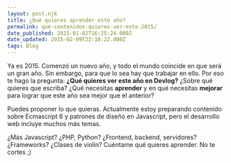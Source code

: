 ```yaml
---
layout: post.njk
title: ¿Qué quieres aprender este año?
permalink: que-contenidos-quieres-ver-este-2015/
date_published: 2015-01-02T16:25:24.000Z
date_updated: 2015-02-09T22:10:22.000Z
tags: Blog
---
```


Ya es 2015. Comenzó un nuevo año, y todo el mundo coincide en que será un gran año. Sin embargo, para que lo sea hay que trabajar en ello. Por eso te hago la pregunta: **¿Qué quieres ver este año en Devlog?** ¿Sobre qué quieres que escriba? ¿Qué necesitas **aprender** y en qué necesitas **mejorar** para lograr que este año sea mejor que el anterior?

Puedes proponer lo que quieras. Actualmente estoy preparando contenido sobre Ecmascript 6 y patrones de diseño en Javascript, pero el desarrollo web incluye muchos más temas.

¿Más Javascript? ¿PHP, Python? ¿Frontend, backend, servidores? ¿Frameworks? ¿Clases de violín? Cuéntame qué quieres aprender. No te cortes ;)
